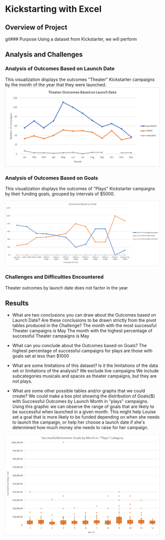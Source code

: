 # Kickstarting with Excel

## Overview of Project

git### Purpose
Using a dataset from Kickstarter, we will perform 

## Analysis and Challenges

### Analysis of Outcomes Based on Launch Date
This visualization displays the outcomes "Theater" Kickstarter campaigns by the month of the year that they were launched.
![Outcomes Based on Launch Date.png](https://github.com/rptseng/kickstarter-analysis/blob/main/resources/Theater_Outcomes_vs_Launch.png)

### Analysis of Outcomes Based on Goals
This visualization displays the outcomes of "Plays" Kickstarter campaigns by their funding goals, grouped by intervals of $5000.

![Outcomes vs goals](https://github.com/rptseng/kickstarter-analysis/blob/main/resources/Outcomes_vs_goals.png)

### Challenges and Difficulties Encountered
Theater outcomes by launch date does not factor in the year

## Results

- What are two conclusions you can draw about the Outcomes based on Launch Date?
Are these conclusions to be drawn strictly from the pivot tables produced in the Challenge?
The month with the most successful Theater campaigns is May
The month with the highest percentage of successful Theater campaigns is May


- What can you conclude about the Outcomes based on Goals?
The highest percentage of successful campaigns for plays are those with goals set at less than $1000

- What are some limitations of this dataset?
Is it the limitations of the data set or limitations of the analysis?
We exclude live campaigns
We include subcategories musicals and spaces as theater campaigns, but they are not plays.

- What are some other possible tables and/or graphs that we could create?
We could make a box plot showing the distribution of Goals($) with Successful Outcomes by Launch Month in "plays" campaigns. 
Using this graphic we can observe the range of goals that are likely to be successful when launched in a given month. This might help Louise set a goal that is more likely to be funded depending on when she needs to launch the campaign, or help her choose a launch date if she's determined how much money she needs to raise for her campaign.

![Successful Outcomes by Month boxplot](https://github.com/rptseng/kickstarter-analysis/blob/main/resources/Successful_Campaign_Goals_by_Month_boxplot.png)

